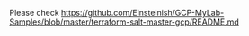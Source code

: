 Please check https://github.com/Einsteinish/GCP-MyLab-Samples/blob/master/terraform-salt-master-gcp/README.md
